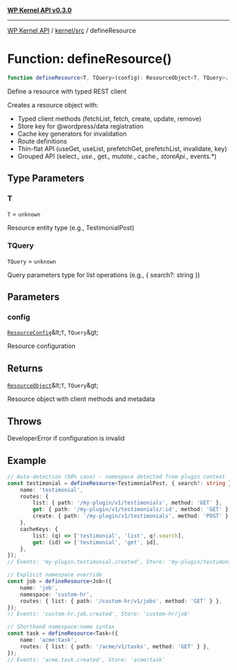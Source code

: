 [**WP Kernel API v0.3.0**](../../../README.md)

---

[WP Kernel API](../../../README.md) / [kernel/src](../README.md) / defineResource

# Function: defineResource()

```ts
function defineResource<T, TQuery>(config): ResourceObject<T, TQuery>;
```

Define a resource with typed REST client

Creates a resource object with:

- Typed client methods (fetchList, fetch, create, update, remove)
- Store key for @wordpress/data registration
- Cache key generators for invalidation
- Route definitions
- Thin-flat API (useGet, useList, prefetchGet, prefetchList, invalidate, key)
- Grouped API (select._, use._, get._, mutate._, cache._, storeApi._, events.\*)

## Type Parameters

### T

`T` = `unknown`

Resource entity type (e.g., TestimonialPost)

### TQuery

`TQuery` = `unknown`

Query parameters type for list operations (e.g., { search?: string })

## Parameters

### config

[`ResourceConfig`](../type-aliases/ResourceConfig.md)\&lt;`T`, `TQuery`\&gt;

Resource configuration

## Returns

[`ResourceObject`](../type-aliases/ResourceObject.md)\&lt;`T`, `TQuery`\&gt;

Resource object with client methods and metadata

## Throws

DeveloperError if configuration is invalid

## Example

```ts
// Auto-detection (90% case) - namespace detected from plugin context
const testimonial = defineResource<TestimonialPost, { search?: string }>({
	name: 'testimonial',
	routes: {
		list: { path: '/my-plugin/v1/testimonials', method: 'GET' },
		get: { path: '/my-plugin/v1/testimonials/:id', method: 'GET' },
		create: { path: '/my-plugin/v1/testimonials', method: 'POST' },
	},
	cacheKeys: {
		list: (q) => ['testimonial', 'list', q?.search],
		get: (id) => ['testimonial', 'get', id],
	},
});
// Events: 'my-plugin.testimonial.created', Store: 'my-plugin/testimonial'

// Explicit namespace override
const job = defineResource<Job>({
	name: 'job',
	namespace: 'custom-hr',
	routes: { list: { path: '/custom-hr/v1/jobs', method: 'GET' } },
});
// Events: 'custom-hr.job.created', Store: 'custom-hr/job'

// Shorthand namespace:name syntax
const task = defineResource<Task>({
	name: 'acme:task',
	routes: { list: { path: '/acme/v1/tasks', method: 'GET' } },
});
// Events: 'acme.task.created', Store: 'acme/task'
```
